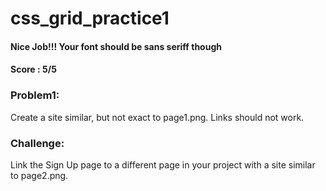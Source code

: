 # css_grid_practice1
#### Nice Job!!! Your font should be sans seriff though
#### Score : 5/5
### Problem1:
Create a site similar, but not exact to page1.png. Links should not work.

### Challenge:
Link the Sign Up page to a different page in your project with a site similar to page2.png.
